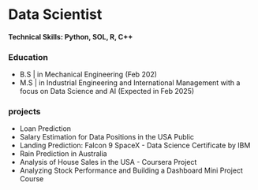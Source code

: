 # Data Scientist

#### Technical Skills: Python, SOL, R, C++

### Education
- B.S | in Mechanical Engineering (Feb 202)
- M.S | in Industrial Engineering and International Management with a focus on Data Science and AI (Expected in Feb 2025)

### projects 
- Loan Prediction
- Salary Estimation for Data Positions in the USA Public
- Landing Prediction: Falcon 9 SpaceX - Data Science Certificate by IBM
- Rain Prediction in Australia
- Analysis of House Sales in the USA - Coursera Project
- Analyzing Stock Performance and Building a Dashboard Mini Project Course
